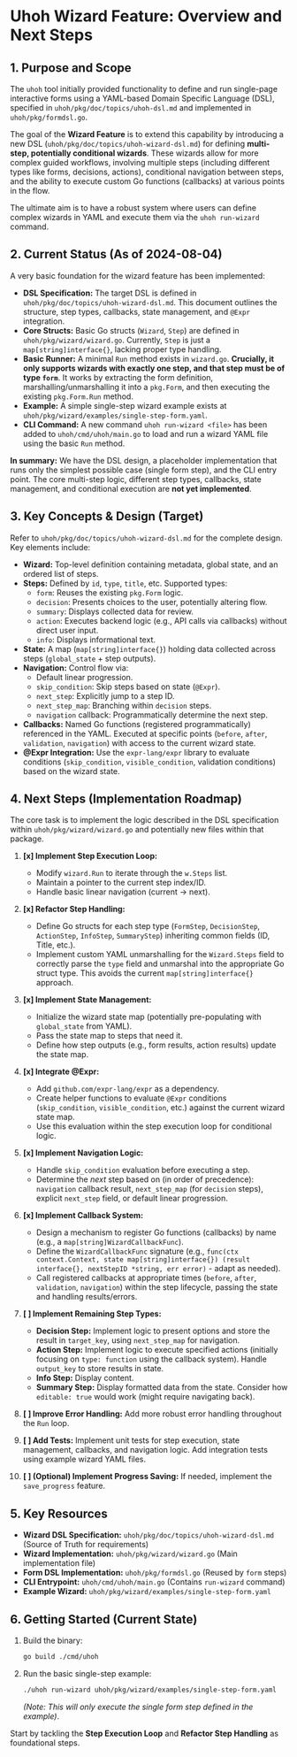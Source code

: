 # Uhoh Wizard Feature: Overview and Next Steps

## 1. Purpose and Scope

The `uhoh` tool initially provided functionality to define and run single-page interactive forms using a YAML-based Domain Specific Language (DSL), specified in `uhoh/pkg/doc/topics/uhoh-dsl.md` and implemented in `uhoh/pkg/formdsl.go`.

The goal of the **Wizard Feature** is to extend this capability by introducing a new DSL (`uhoh/pkg/doc/topics/uhoh-wizard-dsl.md`) for defining **multi-step, potentially conditional wizards**. These wizards allow for more complex guided workflows, involving multiple steps (including different types like forms, decisions, actions), conditional navigation between steps, and the ability to execute custom Go functions (callbacks) at various points in the flow.

The ultimate aim is to have a robust system where users can define complex wizards in YAML and execute them via the `uhoh run-wizard` command.

## 2. Current Status (As of 2024-08-04)

A very basic foundation for the wizard feature has been implemented:

- **DSL Specification:** The target DSL is defined in `uhoh/pkg/doc/topics/uhoh-wizard-dsl.md`. This document outlines the structure, step types, callbacks, state management, and `@Expr` integration.
- **Core Structs:** Basic Go structs (`Wizard`, `Step`) are defined in `uhoh/pkg/wizard/wizard.go`. Currently, `Step` is just a `map[string]interface{}`, lacking proper type handling.
- **Basic Runner:** A minimal `Run` method exists in `wizard.go`. **Crucially, it only supports wizards with exactly one step, and that step must be of type `form`**. It works by extracting the form definition, marshalling/unmarshalling it into a `pkg.Form`, and then executing the existing `pkg.Form.Run` method.
- **Example:** A simple single-step wizard example exists at `uhoh/pkg/wizard/examples/single-step-form.yaml`.
- **CLI Command:** A new command `uhoh run-wizard <file>` has been added to `uhoh/cmd/uhoh/main.go` to load and run a wizard YAML file using the basic `Run` method.

**In summary:** We have the DSL design, a placeholder implementation that runs only the simplest possible case (single form step), and the CLI entry point. The core multi-step logic, different step types, callbacks, state management, and conditional execution are **not yet implemented**.

## 3. Key Concepts & Design (Target)

Refer to `uhoh/pkg/doc/topics/uhoh-wizard-dsl.md` for the complete design. Key elements include:

- **Wizard:** Top-level definition containing metadata, global state, and an ordered list of steps.
- **Steps:** Defined by `id`, `type`, `title`, etc. Supported types:
  - `form`: Reuses the existing `pkg.Form` logic.
  - `decision`: Presents choices to the user, potentially altering flow.
  - `summary`: Displays collected data for review.
  - `action`: Executes backend logic (e.g., API calls via callbacks) without direct user input.
  - `info`: Displays informational text.
- **State:** A map (`map[string]interface{}`) holding data collected across steps (`global_state` + step outputs).
- **Navigation:** Control flow via:
  - Default linear progression.
  - `skip_condition`: Skip steps based on state (`@Expr`).
  - `next_step`: Explicitly jump to a step ID.
  - `next_step_map`: Branching within `decision` steps.
  - `navigation` callback: Programmatically determine the next step.
- **Callbacks:** Named Go functions (registered programmatically) referenced in the YAML. Executed at specific points (`before`, `after`, `validation`, `navigation`) with access to the current wizard state.
- **@Expr Integration:** Use the `expr-lang/expr` library to evaluate conditions (`skip_condition`, `visible_condition`, validation conditions) based on the wizard state.

## 4. Next Steps (Implementation Roadmap)

The core task is to implement the logic described in the DSL specification within `uhoh/pkg/wizard/wizard.go` and potentially new files within that package.

1.  **[x] Implement Step Execution Loop:**

    - Modify `wizard.Run` to iterate through the `w.Steps` list.
    - Maintain a pointer to the current step index/ID.
    - Handle basic linear navigation (current -> next).

2.  **[x] Refactor Step Handling:**

    - Define Go structs for each step type (`FormStep`, `DecisionStep`, `ActionStep`, `InfoStep`, `SummaryStep`) inheriting common fields (ID, Title, etc.).
    - Implement custom YAML unmarshalling for the `Wizard.Steps` field to correctly parse the `type` field and unmarshal into the appropriate Go struct type. This avoids the current `map[string]interface{}` approach.

3.  **[x] Implement State Management:**

    - Initialize the wizard state map (potentially pre-populating with `global_state` from YAML).
    - Pass the state map to steps that need it.
    - Define how step outputs (e.g., form results, action results) update the state map.

4.  **[x] Integrate @Expr:**

    - Add `github.com/expr-lang/expr` as a dependency.
    - Create helper functions to evaluate `@Expr` conditions (`skip_condition`, `visible_condition`, etc.) against the current wizard state map.
    - Use this evaluation within the step execution loop for conditional logic.

5.  **[x] Implement Navigation Logic:**

    - Handle `skip_condition` evaluation before executing a step.
    - Determine the _next_ step based on (in order of precedence): `navigation` callback result, `next_step_map` (for `decision` steps), explicit `next_step` field, or default linear progression.

6.  **[x] Implement Callback System:**

    - Design a mechanism to register Go functions (callbacks) by name (e.g., a `map[string]WizardCallbackFunc`).
    - Define the `WizardCallbackFunc` signature (e.g., `func(ctx context.Context, state map[string]interface{}) (result interface{}, nextStepID *string, err error)` - adapt as needed).
    - Call registered callbacks at appropriate times (`before`, `after`, `validation`, `navigation`) within the step lifecycle, passing the state and handling results/errors.

7.  **[ ] Implement Remaining Step Types:**

    - **Decision Step:** Implement logic to present options and store the result in `target_key`, using `next_step_map` for navigation.
    - **Action Step:** Implement logic to execute specified actions (initially focusing on `type: function` using the callback system). Handle `output_key` to store results in state.
    - **Info Step:** Display content.
    - **Summary Step:** Display formatted data from the state. Consider how `editable: true` would work (might require navigating back).

8.  **[ ] Improve Error Handling:** Add more robust error handling throughout the `Run` loop.

9.  **[ ] Add Tests:** Implement unit tests for step execution, state management, callbacks, and navigation logic. Add integration tests using example wizard YAML files.

10. **[ ] (Optional) Implement Progress Saving:** If needed, implement the `save_progress` feature.

## 5. Key Resources

- **Wizard DSL Specification:** `uhoh/pkg/doc/topics/uhoh-wizard-dsl.md` (Source of Truth for requirements)
- **Wizard Implementation:** `uhoh/pkg/wizard/wizard.go` (Main implementation file)
- **Form DSL Implementation:** `uhoh/pkg/formdsl.go` (Reused by `form` steps)
- **CLI Entrypoint:** `uhoh/cmd/uhoh/main.go` (Contains `run-wizard` command)
- **Example Wizard:** `uhoh/pkg/wizard/examples/single-step-form.yaml`

## 6. Getting Started (Current State)

1.  Build the binary:
    ```bash
    go build ./cmd/uhoh
    ```
2.  Run the basic single-step example:
    ```bash
    ./uhoh run-wizard uhoh/pkg/wizard/examples/single-step-form.yaml
    ```
    _(Note: This will only execute the single form step defined in the example)_.

Start by tackling the **Step Execution Loop** and **Refactor Step Handling** as foundational steps.
